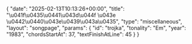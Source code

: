 {
    "date": "2025-02-13T10:13:26+00:00",
    "title": "\u041f\u0435\u0441\u043d\u044f \u043e \u0442\u0440\u043e\u0439\u043a\u0435",
    "type": "miscellaneous",
    "layout": "songpage",
    "params": {
        "id": "trojka",
        "tonality": "Em",
        "year": "1983",
        "chordsStartAt": 37,
        "textFinishAtLine": 45
    }
}